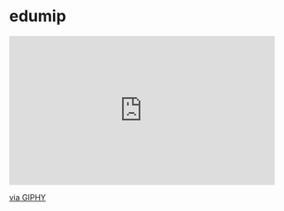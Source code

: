 # edumip

<iframe src="https://giphy.com/embed/hSX5dZy4HYbc94948F" width="480" height="270" frameBorder="0" class="giphy-embed" allowFullScreen></iframe><p><a href="https://giphy.com/gifs/edumip-balancing-robot-self-balancing-hSX5dZy4HYbc94948F">via GIPHY</a></p>
